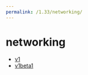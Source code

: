 ```yaml
---
permalink: /1.33/networking/
---
```


# networking



* [v1](v1/index.md)
* [v1beta1](v1beta1/index.md)
